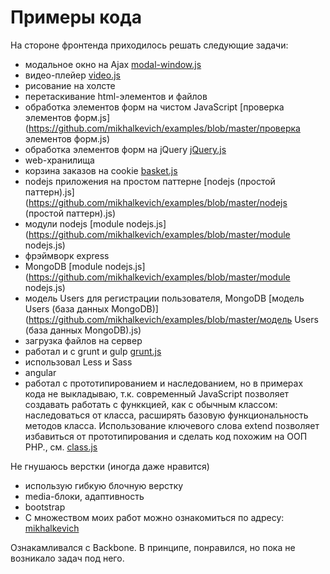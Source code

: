 # Примеры кода
На стороне фронтенда приходилось решать следующие задачи: 
 * модальное окно на Ajax [modal-window.js](https://github.com/mikhalkevich/examples/blob/master/modal-window.js)
 * видео-плейер [video.js](https://github.com/mikhalkevich/examples/blob/master/video.js)
 * рисование на холсте
 * перетаскивание html-элементов и файлов
 * обработка элементов форм на чистом JavaScript [проверка элементов форм.js](https://github.com/mikhalkevich/examples/blob/master/проверка элементов форм.js)
 * обработка элементов форм на jQuery [jQuery.js](https://github.com/mikhalkevich/examples/blob/master/jQuery.js)
 * web-хранилища 
 * корзина заказов на cookie [basket.js](https://github.com/mikhalkevich/examples/blob/master/basket.js)
 * nodejs приложения на простом паттерне [nodejs (простой паттерн).js](https://github.com/mikhalkevich/examples/blob/master/nodejs (простой паттерн).js)
 * модули nodejs [module nodejs.js](https://github.com/mikhalkevich/examples/blob/master/module nodejs.js)
 * фрэймворк express
 * MongoDB [module nodejs.js](https://github.com/mikhalkevich/examples/blob/master/module nodejs.js)
 * модель Users для регистрации пользователя, MongoDB [модель Users (база данных MongoDB)](https://github.com/mikhalkevich/examples/blob/master/модель Users (база данных MongoDB).js)
 * загрузка файлов на сервер
 * работал и с grunt и gulp [grunt.js](https://github.com/mikhalkevich/examples/blob/master/grunt.js)
 * использовал Less и Sass
 * angular
 * работал с прототипированием и наследованием, но в примерах кода не выкладываю, т.к. современный JavaScript позволяет создавать работать с функкцией, как с обычным классом: наследоваться от класса, расширять базовую функциональность методов класса. Использование ключевого слова extend позволяет избавиться от прототипирования и сделать код похожим на ООП PHP., см. [class.js](https://github.com/mikhalkevich/examples/blob/master/class.js)
 
 Не гнушаюсь верстки (иногда даже нравится)
 * использую гибкую блочную верстку
 * media-блоки, адаптивность
 * bootstrap
 * С множеством моих работ можно ознакомиться по адресу:
 [mikhalkevich](http://mikhalkevich.colony.by)
 
Ознакамливался с Backbone. В принципе, понравился, но пока не возникало задач под него.
